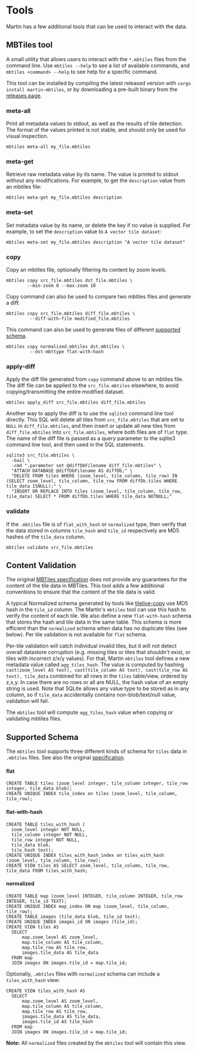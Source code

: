 # Tools

Martin has a few additional tools that can be used to interact with the data.

## MBTiles tool
A small utility that allows users to interact with the `*.mbtiles` files from the command line. Use `mbtiles --help` to see a list of available commands, and `mbtiles <command> --help` to see help for a specific command.

This tool can be installed by compiling the latest released version with `cargo install martin-mbtiles`, or by downloading a pre-built binary from the [releases page](https://github.com/maplibre/martin/releases/latest).

### meta-all
Print all metadata values to stdout, as well as the results of tile detection. The format of the values printed is not stable, and should only be used for visual inspection.

```shell
mbtiles meta-all my_file.mbtiles
```

### meta-get
Retrieve raw metadata value by its name. The value is printed to stdout without any modifications.  For example, to get the `description` value from an mbtiles file:

```shell
mbtiles meta-get my_file.mbtiles description
```

### meta-set
Set metadata value by its name, or delete the key if no value is supplied. For example, to set the `description` value to `A vector tile dataset`:

```shell
mbtiles meta-set my_file.mbtiles description "A vector tile dataset"
```

### copy
Copy an mbtiles file, optionally filtering its content by zoom levels.

```shell
mbtiles copy src_file.mbtiles dst_file.mbtiles \
        --min-zoom 0 --max-zoom 10
```

Copy command can also be used to compare two mbtiles files and generate a diff.
```shell
mbtiles copy src_file.mbtiles diff_file.mbtiles \
         --diff-with-file modified_file.mbtiles
```

This command can also be used to generate files of different [supported schema](##supported-schema).
```shell
mbtiles copy normalized.mbtiles dst.mbtiles \
         --dst-mbttype flat-with-hash
```
### apply-diff
Apply the diff file generated from `copy` command above to an mbtiles file. The diff file can be applied to the `src_file.mbtiles` elsewhere, to avoid copying/transmitting the entire modified dataset.
```shell
mbtiles apply_diff src_file.mbtiles diff_file.mbtiles
```

Another way to apply the diff is to use the `sqlite3` command line tool directly. This SQL will delete all tiles from `src_file.mbtiles` that are set to `NULL` in `diff_file.mbtiles`, and then insert or update all new tiles from `diff_file.mbtiles` into `src_file.mbtiles`, where both files are of `flat` type. The name of the diff file is passed as a query parameter to the sqlite3 command line tool, and then used in the SQL statements.
```shell
sqlite3 src_file.mbtiles \
  -bail \
  -cmd ".parameter set @diffDbFilename diff_file.mbtiles" \
  "ATTACH DATABASE @diffDbFilename AS diffDb;" \
  "DELETE FROM tiles WHERE (zoom_level, tile_column, tile_row) IN (SELECT zoom_level, tile_column, tile_row FROM diffDb.tiles WHERE tile_data ISNULL);" \
  "INSERT OR REPLACE INTO tiles (zoom_level, tile_column, tile_row, tile_data) SELECT * FROM diffDb.tiles WHERE tile_data NOTNULL;"
```

### validate
If the `.mbtiles` file is of `flat_with_hash` or `normalized` type, then verify that the data stored in columns `tile_hash` and `tile_id` respectively are MD5 hashes of the `tile_data` column.
```shell
mbtiles validate src_file.mbtiles
```

## Content Validation
The original [MBTiles specification](https://github.com/mapbox/mbtiles-spec#readme) does not provide any guarantees for the content of the tile data in MBTiles. This tool adds a few additional conventions to ensure that the content of the tile data is valid.

A typical Normalized schema generated by tools like [tilelive-copy](https://github.com/mapbox/TileLive#bintilelive-copy) use MD5 hash in the `tile_id` column. The Martin's `mbtiles` tool can use this hash to verify the content of each tile. We also define a new `flat-with-hash` schema that stores the hash and tile data in the same table. This schema is more efficient than the `normalized` schema when data has no duplicate tiles (see below). Per tile validation is not available for `flat` schema.

Per-tile validation will catch individual invalid tiles, but it will not detect overall datastore corruption (e.g. missing tiles or tiles that shouldn't exist, or tiles with incorrect z/x/y values).
For that, Martin `mbtiles` tool defines a new metadata value called `agg_tiles_hash`. The value is computed by hashing `cast(zoom_level AS text), cast(tile_column AS text), cast(tile_row AS text), tile_data` combined for all rows in the `tiles` table/view, ordered by z,x,y.
In case there are no rows or all are NULL, the hash value of an empty string is used. Note that SQLite allows any value type to be stored as in any column, so if `tile_data` accidentally contains non-blob/text/null value, validation will fail.

The `mbtiles` tool will compute `agg_tiles_hash` value when copying or validating mbtiles files.

## Supported Schema
The `mbtiles` tool supports three different kinds of schema for `tiles` data in `.mbtiles` files. See also the original [specification](https://github.com/mapbox/mbtiles-spec#readme).

#### flat
```sql, ignore
CREATE TABLE tiles (zoom_level integer, tile_column integer, tile_row integer, tile_data blob);
CREATE UNIQUE INDEX tile_index on tiles (zoom_level, tile_column, tile_row);
```

#### flat-with-hash
```sql, ignore
CREATE TABLE tiles_with_hash (
  zoom_level integer NOT NULL,
  tile_column integer NOT NULL,
  tile_row integer NOT NULL,
  tile_data blob,
  tile_hash text);
CREATE UNIQUE INDEX tiles_with_hash_index on tiles_with_hash (zoom_level, tile_column, tile_row);
CREATE VIEW tiles AS SELECT zoom_level, tile_column, tile_row, tile_data FROM tiles_with_hash;
```

#### normalized
```sql, ignore
CREATE TABLE map (zoom_level INTEGER, tile_column INTEGER, tile_row INTEGER, tile_id TEXT);
CREATE UNIQUE INDEX map_index ON map (zoom_level, tile_column, tile_row);
CREATE TABLE images (tile_data blob, tile_id text);
CREATE UNIQUE INDEX images_id ON images (tile_id);
CREATE VIEW tiles AS
  SELECT
      map.zoom_level AS zoom_level,
      map.tile_column AS tile_column,
      map.tile_row AS tile_row,
      images.tile_data AS tile_data
  FROM map
  JOIN images ON images.tile_id = map.tile_id;
```

Optionally, `.mbtiles` files with `normalized` schema can include a `tiles_with_hash` view:

```sql, ignore
CREATE VIEW tiles_with_hash AS
  SELECT
      map.zoom_level AS zoom_level,
      map.tile_column AS tile_column,
      map.tile_row AS tile_row,
      images.tile_data AS tile_data,
      images.tile_id AS tile_hash
  FROM map
  JOIN images ON images.tile_id = map.tile_id;
```

**__Note:__** All `normalized` files created by the `mbtiles` tool will contain this view.
